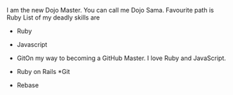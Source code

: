 I am the new Dojo Master. You can call me Dojo Sama.
Favourite path is Ruby
List of my deadly skills are
* Ruby
* Javascript
* GitOn my way to becoming a GitHub Master. I love Ruby and JavaScript.

* Ruby on Rails
*Git
* Rebase